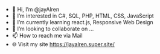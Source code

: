 - 👋 Hi, I’m @jayAlren
- 👀 I’m interested in C#, SQL, PHP, HTML, CSS, JavaScript
- 🌱 I’m currently learning react.js, Responsive Web Design
- 💞️ I’m looking to collaborate on ...
- 📫 How to reach me via Mail
- 🌐 Visit my site https://jayalren.super.site/

<!---
jayAlren/jayAlren is a ✨ special ✨ repository because its `README.md` (this file) appears on your GitHub profile.
You can click the Preview link to take a look at your changes.
--->
